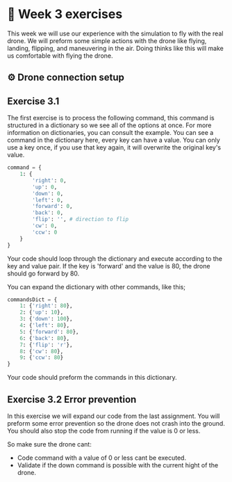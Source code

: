 # :pencil: Week 3 exercises 
This week we will use our experience with the simulation to fly with the real drone. 
We will preform some simple actions with the drone like flying, landing, flipping, and maneuvering in the air. 
Doing thinks like this will make us comfortable with flying the drone.

## :gear: Drone connection setup

## Exercise 3.1

The first exercise is to process the following command, this command is structured in a dictionary so we see all of the options at once. For more information on dictionaries, you can consult the example. You can see a command in the dictionary here, every key can have a value. You can only use a key once, if you use that key again, it will overwrite the original key's value.

```python
command = {
    1: {
        'right': 0,
        'up': 0,
        'down': 0,
        'left': 0,
        'forward': 0,
        'back': 0,
        'flip': '', # direction to flip
        'cw': 0,
        'ccw': 0
    }
}
```

Your code should loop through the dictionary and execute according to the key and value pair. If the key is 'forward' and the value is 80, the drone should go forward by 80.

You can expand the dictionary with other commands, like this;

```python
commandsDict = {
    1: {'right': 80},
    2: {'up': 10},
    3: {'down': 100},
    4: {'left': 80},
    5: {'forward': 80},
    6: {'back': 80},
    7: {'flip': 'r'},
    8: {'cw': 80},
    9: {'ccw': 80}
}
```

Your code should preform the commands in this dictionary. 

## Exercise 3.2 Error prevention 

In this exercise we will expand our code from the last assignment. 
You will preform some error prevention so the drone does not crash into the ground. 
You should also stop the code from running if the value is 0 or less.

So make sure the drone cant:
- Code command with a value of 0 or less cant be executed.
- Validate if the down command is possible with the current hight of the drone.
